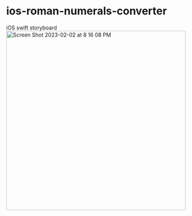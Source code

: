 # ios-roman-numerals-converter
iOS swift storyboard
<img width="478" alt="Screen Shot 2023-02-02 at 8 16 08 PM" src="https://user-images.githubusercontent.com/78312646/216395475-2f425911-ce68-4b18-b509-a0b5d3aee856.png">
